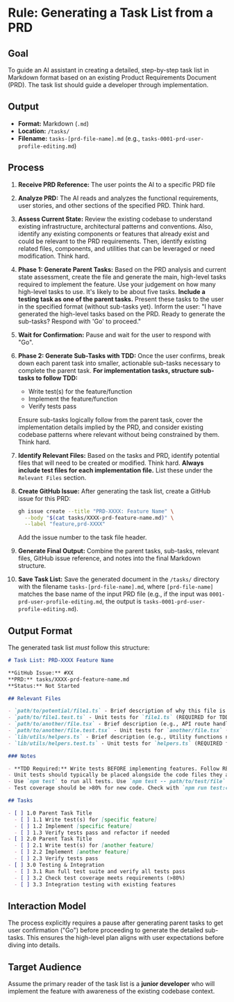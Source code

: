 # Rule: Generating a Task List from a PRD

## Goal

To guide an AI assistant in creating a detailed, step-by-step task list in Markdown format based on an existing Product Requirements Document (PRD). The task list should guide a developer through implementation.

## Output

- **Format:** Markdown (`.md`)
- **Location:** `/tasks/`
- **Filename:** `tasks-[prd-file-name].md` (e.g., `tasks-0001-prd-user-profile-editing.md`)

## Process

1.  **Receive PRD Reference:** The user points the AI to a specific PRD file
2.  **Analyze PRD:** The AI reads and analyzes the functional requirements, user stories, and other sections of the specified PRD. Think hard.
3.  **Assess Current State:** Review the existing codebase to understand existing infrastructure, architectural patterns and conventions. Also, identify any existing components or features that already exist and could be relevant to the PRD requirements. Then, identify existing related files, components, and utilities that can be leveraged or need modification. Think hard.
4.  **Phase 1: Generate Parent Tasks:** Based on the PRD analysis and current state assessment, create the file and generate the main, high-level tasks required to implement the feature. Use your judgement on how many high-level tasks to use. It's likely to be about five tasks. **Include a testing task as one of the parent tasks.** Present these tasks to the user in the specified format (without sub-tasks yet). Inform the user: "I have generated the high-level tasks based on the PRD. Ready to generate the sub-tasks? Respond with 'Go' to proceed."
5.  **Wait for Confirmation:** Pause and wait for the user to respond with "Go".
6.  **Phase 2: Generate Sub-Tasks with TDD:** Once the user confirms, break down each parent task into smaller, actionable sub-tasks necessary to complete the parent task. **For implementation tasks, structure sub-tasks to follow TDD:**
    - Write test(s) for the feature/function
    - Implement the feature/function
    - Verify tests pass

    Ensure sub-tasks logically follow from the parent task, cover the implementation details implied by the PRD, and consider existing codebase patterns where relevant without being constrained by them. Think hard.
7.  **Identify Relevant Files:** Based on the tasks and PRD, identify potential files that will need to be created or modified. Think hard. **Always include test files for each implementation file.** List these under the `Relevant Files` section.
8.  **Create GitHub Issue:** After generating the task list, create a GitHub issue for this PRD:
    ```bash
    gh issue create --title "PRD-XXXX: Feature Name" \
      --body "$(cat tasks/XXXX-prd-feature-name.md)" \
      --label "feature,prd-XXXX"
    ```
    Add the issue number to the task file header.
9.  **Generate Final Output:** Combine the parent tasks, sub-tasks, relevant files, GitHub issue reference, and notes into the final Markdown structure.
10. **Save Task List:** Save the generated document in the `/tasks/` directory with the filename `tasks-[prd-file-name].md`, where `[prd-file-name]` matches the base name of the input PRD file (e.g., if the input was `0001-prd-user-profile-editing.md`, the output is `tasks-0001-prd-user-profile-editing.md`).

## Output Format

The generated task list _must_ follow this structure:

```markdown
# Task List: PRD-XXXX Feature Name

**GitHub Issue:** #XX
**PRD:** tasks/XXXX-prd-feature-name.md
**Status:** Not Started

## Relevant Files

- `path/to/potential/file1.ts` - Brief description of why this file is relevant (e.g., Contains the main component for this feature).
- `path/to/file1.test.ts` - Unit tests for `file1.ts` (REQUIRED for TDD).
- `path/to/another/file.tsx` - Brief description (e.g., API route handler for data submission).
- `path/to/another/file.test.tsx` - Unit tests for `another/file.tsx` (REQUIRED for TDD).
- `lib/utils/helpers.ts` - Brief description (e.g., Utility functions needed for calculations).
- `lib/utils/helpers.test.ts` - Unit tests for `helpers.ts` (REQUIRED for TDD).

### Notes

- **TDD Required:** Write tests BEFORE implementing features. Follow RED-GREEN-REFACTOR cycle.
- Unit tests should typically be placed alongside the code files they are testing (e.g., `MyComponent.tsx` and `MyComponent.test.tsx` in the same directory).
- Use `npm test` to run all tests. Use `npm test -- path/to/test/file` to run specific tests.
- Test coverage should be >80% for new code. Check with `npm run test:coverage`.

## Tasks

- [ ] 1.0 Parent Task Title
  - [ ] 1.1 Write test(s) for [specific feature]
  - [ ] 1.2 Implement [specific feature]
  - [ ] 1.3 Verify tests pass and refactor if needed
- [ ] 2.0 Parent Task Title
  - [ ] 2.1 Write test(s) for [another feature]
  - [ ] 2.2 Implement [another feature]
  - [ ] 2.3 Verify tests pass
- [ ] 3.0 Testing & Integration
  - [ ] 3.1 Run full test suite and verify all tests pass
  - [ ] 3.2 Check test coverage meets requirements (>80%)
  - [ ] 3.3 Integration testing with existing features
```

## Interaction Model

The process explicitly requires a pause after generating parent tasks to get user confirmation ("Go") before proceeding to generate the detailed sub-tasks. This ensures the high-level plan aligns with user expectations before diving into details.

## Target Audience

Assume the primary reader of the task list is a **junior developer** who will implement the feature with awareness of the existing codebase context.
